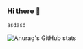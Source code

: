 ### Hi there 👋

``asdasd``

![Anurag's GitHub stats](https://github-readme-stats.vercel.app/api?username=sharkydeveloping&show_icons=true&theme=radical)
